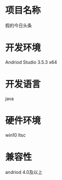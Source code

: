 # 项目名称

假的今日头条

# 开发环境

Andriod Studio 3.5.3 x64

# 开发语言

java

# 硬件环境

win10 ltsc

# 兼容性

andriod 4.0及以上